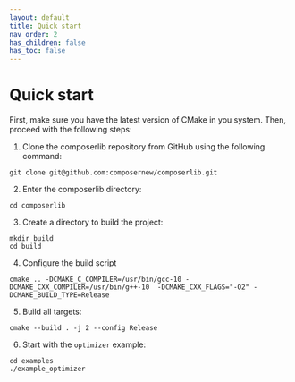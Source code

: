 ```yaml
---
layout: default
title: Quick start
nav_order: 2
has_children: false
has_toc: false
---
```

# Quick start

First, make sure you have the latest version of CMake in you system. Then, proceed with the following steps:

1. Clone the composerlib repository from GitHub using the following command:

```
git clone git@github.com:composernew/composerlib.git
```

2. Enter the composerlib directory:

```
cd composerlib
```

3. Create a directory to build the project:

```
mkdir build
cd build
```

4. Configure the build script

```
cmake .. -DCMAKE_C_COMPILER=/usr/bin/gcc-10 -DCMAKE_CXX_COMPILER=/usr/bin/g++-10  -DCMAKE_CXX_FLAGS="-O2" -DCMAKE_BUILD_TYPE=Release
```

5. Build all targets:

```
cmake --build . -j 2 --config Release
```

6. Start with the `optimizer` example:

```
cd examples
./example_optimizer
```




<!-- Generated with mdsplit: https://github.com/alandefreitas/mdsplit -->
